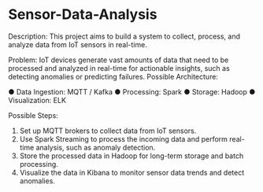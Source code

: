 # Sensor-Data-Analysis
Description: This project aims to build a system to collect, process, and analyze
data from IoT sensors in real-time.

Problem: IoT devices generate vast amounts of data that need to be processed
and analyzed in real-time for actionable insights, such as detecting anomalies or
predicting failures.
Possible Architecture:

● Data Ingestion: MQTT / Kafka
● Processing: Spark
● Storage: Hadoop
● Visualization: ELK

Possible Steps:
1. Set up MQTT brokers to collect data from IoT sensors.
2. Use Spark Streaming to process the incoming data and perform real-time
analysis, such as anomaly detection.
3. Store the processed data in Hadoop for long-term storage and batch
processing.
4. Visualize the data in Kibana to monitor sensor data trends and detect
anomalies.